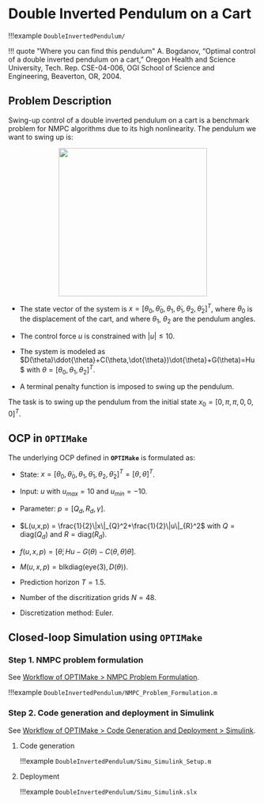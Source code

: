 # Double Inverted Pendulum on a Cart

!!!example
	`DoubleInvertedPendulum/`
	
!!! quote "Where you can find this pendulum"
	A. Bogdanov, “Optimal control of a double inverted pendulum on a cart,” Oregon Health and Science University, Tech. Rep. CSE-04-006, OGI School of Science and Engineering, Beaverton, OR, 2004.
	
## Problem Description

Swing-up control of a double inverted pendulum on a cart is a benchmark problem for NMPC algorithms due to its high nonlinearity. 
The pendulum we want to swing up is:

<p align="center">
<img src="../dipc.png" width="300px" >
</p>

* The state vector of the system is $x =  [\theta_0,\dot{\theta}_0  , \theta_1 ,\dot{\theta}_1 ,\theta_2  ,\dot{\theta}_2]^{T}$, where $\theta_0$ is the displacement of the cart, and where $\theta_1$, $\theta_2$ are the pendulum angles.

* The control force $u$ is constrained with  $|u|\leq 10$.

* The system is modeled as $D(\theta)\ddot{\theta}+C(\theta,\dot{\theta})\dot{\theta}+G(\theta)=Hu$ with $\theta=[\theta_0,\theta_1,\theta_2]^T$.

* A terminal penalty function is imposed to swing up the pendulum.

The task is to swing up the pendulum from the initial state $x_0 =  [0,\pi,\pi,0,0,0]^{T}$.

## OCP in **`OPTIMake`** 

The underlying OCP defined in **`OPTIMake`** is formulated as:

* State: $x=[\theta_0,\dot{\theta}_0, \theta_1 ,\dot{\theta}_1 ,\theta_2  ,\dot{\theta}_2]^T=[\theta,\dot{\theta}]^T$.
* Input: $u$ with $u_{max} = 10$ and $u_{min} = -10$.
* Parameter: $p=[Q_d,R_d,\gamma]$.
* $L(u,x,p)  = \frac{1}{2}\|x\|_{Q}^2+\frac{1}{2}\|u\|_{R}^2$ with $Q=\text{diag}(Q_d)$ and $R=\text{diag}(R_d)$.

* $f(u,x,p)=[\dot{\theta};Hu-G(\theta)-C(\theta,\dot{\theta})\dot{\theta}]$.

* $M(u,x,p) = \text{blkdiag}(\text{eye(3)},D(\theta))$.

* Prediction horizon $T=1.5$.
* Number of the discritization grids $N=48$.
* Discretization method: Euler.

## Closed-loop Simulation using **`OPTIMake`** 

### Step 1. NMPC problem formulation
See [Workflow of OPTIMake > NMPC Problem Formulation](workflow.md#nmpc_formulation).

!!!example
	`DoubleInvertedPendulum/NMPC_Problem_Formulation.m`
	

### Step 2. Code generation and deployment in Simulink
See [Workflow of OPTIMake > Code Generation and Deployment > Simulink](workflow.md#workflow_deploy_simulink).

1. Code generation

	!!!example
		`DoubleInvertedPendulum/Simu_Simulink_Setup.m`
	
2. Deployment

	!!!example
		`DoubleInvertedPendulum/Simu_Simulink.slx`
